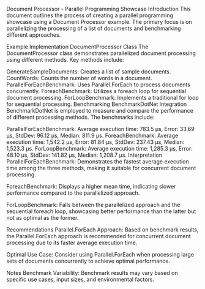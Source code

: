 ﻿Document Processor - Parallel Programming Showcase
Introduction
This document outlines the process of creating a parallel programming showcase using a Document Processor example. The primary focus is on parallelizing the processing of a list of documents and benchmarking different approaches.

Example Implementation
DocumentProcessor Class
The DocumentProcessor class demonstrates parallelized document processing using different methods. Key methods include:

GenerateSampleDocuments: Creates a list of sample documents.
CountWords: Counts the number of words in a document.
ParallelForEachBenchmark: Uses Parallel.ForEach to process documents concurrently.
ForeachBenchmark: Utilizes a foreach loop for sequential document processing.
ForLoopBenchmark: Implements a traditional for loop for sequential processing.
Benchmarking
BenchmarkDotNet Integration
BenchmarkDotNet is employed to measure and compare the performance of different processing methods. The benchmarks include:

ParallelForEachBenchmark: Average execution time: 783.5 μs, Error: 33.69 μs, StdDev: 96.12 μs, Median: 811.9 μs.
ForeachBenchmark: Average execution time: 1,542.2 μs, Error: 81.84 μs, StdDev: 237.43 μs, Median: 1,523.3 μs.
ForLoopBenchmark: Average execution time: 1,285.3 μs, Error: 48.10 μs, StdDev: 141.82 μs, Median: 1,208.7 μs.
Interpretation
ParallelForEachBenchmark: Demonstrates the fastest average execution time among the three methods, making it suitable for concurrent document processing.

ForeachBenchmark: Displays a higher mean time, indicating slower performance compared to the parallelized approach.

ForLoopBenchmark: Falls between the parallelized approach and the sequential foreach loop, showcasing better performance than the latter but not as optimal as the former.

Recommendations
Parallel.ForEach Approach: Based on benchmark results, the Parallel.ForEach approach is recommended for concurrent document processing due to its faster average execution time.

Optimal Use Case: Consider using Parallel.ForEach when processing large sets of documents concurrently to achieve optimal performance.

Notes
Benchmark Variability: Benchmark results may vary based on specific use cases, input sizes, and environmental factors.
